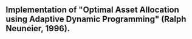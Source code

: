 ## Implementation of "Optimal Asset Allocation using Adaptive Dynamic Programming" (Ralph Neuneier, 1996).
